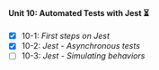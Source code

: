 #### Unit 10: Automated Tests with Jest :hourglass_flowing_sand:

- [x] 10-1: _First steps on Jest_
- [x] 10-2: _Jest - Asynchronous tests_
- [ ] 10-3: _Jest - Simulating behaviors_
